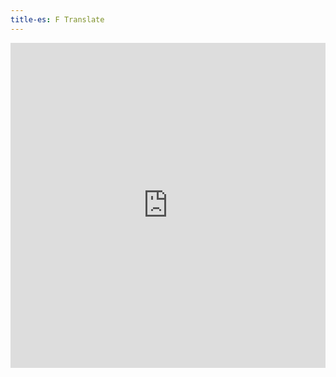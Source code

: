 ```yaml
---
title-es: F Translate
---
```

<iframe src="https://docs.google.com/forms/d/e/1FAIpQLSebN0OG-_DsSRDx-iReSW9qSgmugX6TL4MrbEKLjtL7ntHaXg/viewform?embedded=true" width="100%" height="520" frameborder="0" marginheight="0" marginwidth="0">Loading…</iframe>